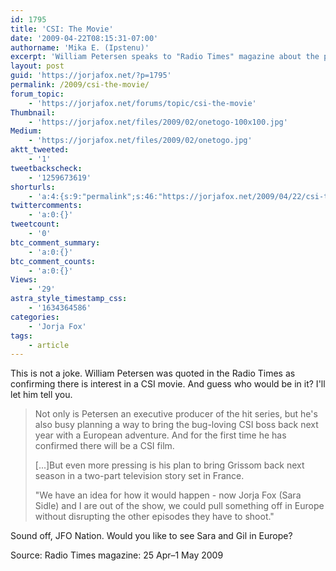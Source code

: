 ```yaml
---
id: 1795
title: 'CSI: The Movie'
date: '2009-04-22T08:15:31-07:00'
authorname: 'Mika E. (Ipstenu)'
excerpt: 'William Petersen speaks to "Radio Times" magazine about the potential for a CSI Movie with Gil and Sara.  In Europe. How much better can your week get?'
layout: post
guid: 'https://jorjafox.net/?p=1795'
permalink: /2009/csi-the-movie/
forum_topic:
    - 'https://jorjafox.net/forums/topic/csi-the-movie'
Thumbnail:
    - 'https://jorjafox.net/files/2009/02/onetogo-100x100.jpg'
Medium:
    - 'https://jorjafox.net/files/2009/02/onetogo.jpg'
aktt_tweeted:
    - '1'
tweetbackscheck:
    - '1259673619'
shorturls:
    - 'a:4:{s:9:"permalink";s:46:"https://jorjafox.net/2009/04/22/csi-the-movie/";s:7:"tinyurl";s:25:"http://tinyurl.com/dloeah";s:4:"isgd";s:18:"http://is.gd/530E3";s:5:"bitly";s:20:"http://bit.ly/72BSyQ";}'
twittercomments:
    - 'a:0:{}'
tweetcount:
    - '0'
btc_comment_summary:
    - 'a:0:{}'
btc_comment_counts:
    - 'a:0:{}'
Views:
    - '29'
astra_style_timestamp_css:
    - '1634364586'
categories:
    - 'Jorja Fox'
tags:
    - article
---
```


This is not a joke.  William Petersen was quoted in the Radio Times as confirming there is interest in a CSI movie.  And guess who would be in it?  I'll let him tell you.

<blockquote>Not only is Petersen an executive producer of the hit series, but he's also busy planning a way to bring the bug-loving CSI boss back next year with a European adventure. And for the first time he has confirmed there will be a CSI film.

[...]But even more pressing is his plan to bring Grissom back next season in a two-part television story set in France.

"We have an idea for how it would happen - now Jorja Fox (Sara Sidle) and I are out of the show, we could pull something off in Europe without disrupting the other episodes they have to shoot."</blockquote>

Sound off, JFO Nation. Would you like to see Sara and Gil in Europe?

Source: Radio Times magazine: 25 Apr–1 May 2009
